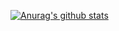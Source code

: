 [![Anurag's github stats](https://github-readme-stats.vercel.app/api?username=go95305)](https://github.com/anuraghazra/github-readme-stats)
